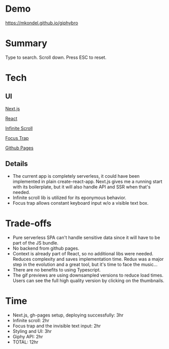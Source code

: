 # Demo
https://mkondel.github.io/giphybro

# Summary
Type to search. Scroll down. Press ESC to reset.

# Tech

## UI
[Next.js](https://nextjs.org/)

[React](https://reactjs.org/)

[Infinite Scroll](https://github.com/danbovey/react-infinite-scroller)

[Focus Trap](https://github.com/focus-trap/focus-trap-react)

[Github Pages](https://github.com/gitname/react-gh-pages)

## Details
- The current app is completely serverless, it could have been implemented in plain create-react-app. Next.js gives me a running start with its boilerplate, but it will also handle API and SSR when that's needed.
- Infinite scroll lib is utilized for its eponymous behavior.
- Focus trap allows constant keyboard input w/o a visible text box.

# Trade-offs
- Pure serverless SPA can't handle sensitive data since it will have to be part of the JS bundle.
- No backend from github pages.
- Context is already part of React, so no additional libs were needed. Reduces complexity and saves implementation time. Redux was a major step in the evolution and a great tool, but it's time to face the music...
- There are no benefits to using Typescript.
- The gif previews are using downsampled versions to reduce load times. Users can see the full high quality version by clicking on the thumbnails.

# Time
- Next.js, gh-pages setup, deploying successfully: 3hr
- Infinite scroll: 2hr
- Focus trap and the invisible text input: 2hr
- Styling and UI: 3hr
- Giphy API: 2hr
- TOTAL: 12hr
